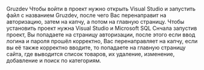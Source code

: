 Gruzdev
Чтобы войти в проект нужно открыть Visual Studio и запустить файл с названием Gruzdev, после чего Вас перенаправит на авторизацию, затем на капчу, а потом на главную страницу.
Чтобы установить проект нужна Visual Studio и Microsoft SQL
Снчала запустив проект, Вы попадаете на страницу авторизации, после этого если ввод логина и пароля прошёл корректно, Вас перенаправляет на капчу, если вы её также корректно вводите, то попадаете на главную страницу сайта, где выводится список товаров, их удаление, изменение, добавление и поиск по категориям.
